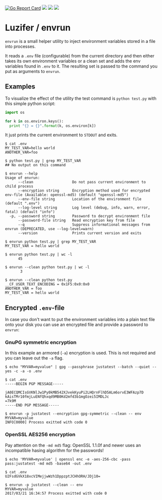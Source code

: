 [![Go Report Card](https://goreportcard.com/badge/github.com/Luzifer/envrun)](https://goreportcard.com/report/github.com/Luzifer/envrun)
![](https://badges.fyi/github/license/Luzifer/envrun)
![](https://badges.fyi/github/downloads/Luzifer/envrun)
![](https://badges.fyi/github/latest-release/Luzifer/envrun)

# Luzifer / envrun

`envrun` is a small helper utility to inject environment variables stored in a file into processes.

It reads a `.env` file (configurable) from the current directory and then either takes its own environment variables or a clean set and adds the env variables found in `.env` to it. The resulting set is passed to the command you put as arguments to `envrun`.

## Examples

To visualize the effect of the utility the test command is `python test.py` with this simple python script:

```python
import os

for k in os.environ.keys():
  print "{} = {}".format(k, os.environ[k])
```

It just prints the current environment to `STDOUT` and exits.

```console
$ cat .env
MY_TEST_VAR=hello world
ANOTHER_VAR=foo

$ python test.py | grep MY_TEST_VAR
## No output on this command

$ envrun --help
Usage of envrun:
      --clean                  Do not pass current environment to child process
      --encryption string      Encryption method used for encrypted env-file (Available: openssl-md5) (default "openssl-md5")
      --env-file string        Location of the environment file (default ".env")
      --log-level string       Log level (debug, info, warn, error, fatal) (default "info")
  -p, --password string        Password to decrypt environment file
      --password-file string   Read encryption key from file
      --q                      Suppress informational messages from envrun (DEPRECATED, use --log-level=warn)
      --version                Prints current version and exits

$ envrun python test.py | grep MY_TEST_VAR
MY_TEST_VAR = hello world

$ envrun python test.py | wc -l
      45

$ envrun --clean python test.py | wc -l
       3

$ envrun --clean python test.py
__CF_USER_TEXT_ENCODING = 0x1F5:0x0:0x0
ANOTHER_VAR = foo
MY_TEST_VAR = hello world
```

## Encrypted `.env`-file

In case you don't want to put the environment variables into a plain text file onto your disk you can use an encrypted file and provide a password to `envrun`:

### GnuPG symmetric encryption

In this example an armored (`-a`) encryption is used. This is not required and you can leave out the `-a` flag.

```console
$ echo "MYVAR=myvalue" | gpg --passphrase justatest --batch --quiet --yes -c -a -o .env

$ cat .env
-----BEGIN PGP MESSAGE-----

jA0ECQMCIsGVKNlJw1Py0kMB542XJvekKyuPi2LHQrnFlhD5ALm6orvE3WFAzp7D
kAisTMr10fmjLuENfQhxqd9MB0Kd2mfd3b1mgOzei5IMDLJc
=7k9M
-----END PGP MESSAGE-----

$ envrun -p justatest --encryption gpg-symmetric --clean -- env
MYVAR=myvalue
INFO[0000] Process exitted with code 0
```

### OpenSSL AES256 encryption

Pay attention on the `-md md5` flag: OpenSSL 1.1.0f and newer uses an incompatible hasing algorithm for the passwords!

```console
$ echo 'MYVAR=myvalue' | openssl enc -e -aes-256-cbc -pass pass:justatest -md md5 -base64 -out .env

$ cat .env
U2FsdGVkX18xcVIMejjwWzh1DppzptJCHhORH/JDj10=

$ envrun -p justatest --clean -- env
MYVAR=myvalue
2017/03/21 16:34:57 Process exitted with code 0
```
